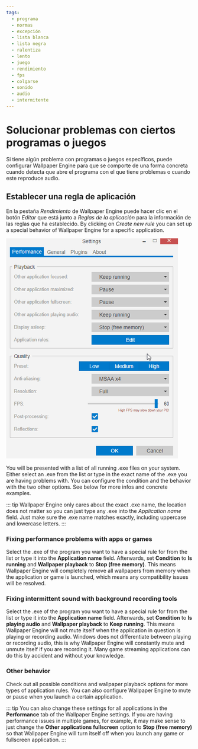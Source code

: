 ```yaml
---
tags:
  - programa
  - normas
  - excepción
  - lista blanca
  - lista negra
  - ralentiza
  - lento
  - juego
  - rendimiento
  - fps
  - colgarse
  - sonido
  - audio
  - intermitente
---
```


# Solucionar problemas con ciertos programas o juegos

Si tiene algún problema con programas o juegos específicos, puede configurar Wallpaper Engine para que se comporte de una forma concreta cuando detecta que abre el programa con el que tiene problemas o cuando este reproduce audio.

## Establecer una regla de aplicación

En la pestaña *Rendimiento* de Wallpaper Engine puede hacer clic en el botón *Editar* que está junto a *Reglas de la aplicación* para la información de las reglas que ha establecido. By clicking on *Create new rule* you can set up a special behavior of Wallpaper Engine for a specific application.

![Application Rules Overview](./applicationrule.gif)

You will be presented with a list of all running .exe files on your system. Either select an .exe from the list or type in the exact name of the .exe you are having problems with. You can configure the condition and the behavior with the two other options. See below for more infos and concrete examples.

::: tip Wallpaper Engine only cares about the exact .exe name, the location does not matter so you can just type any .exe into the *Application name* field. Just make sure the .exe name matches exactly, including uppercase and lowercase letters. :::

### Fixing performance problems with apps or games

Select the .exe of the program you want to have a special rule for from the list or type it into the **Application name** field. Afterwards, set **Condition** to **Is running** and **Wallpaper playback** to **Stop (free memory)**. This means Wallpaper Engine will completely remove all wallpapers from memory when the application or game is launched, which means any compatibility issues will be resolved.

### Fixing intermittent sound with background recording tools

Select the .exe of the program you want to have a special rule for from the list or type it into the **Application name** field. Afterwards, set **Condition** to **Is playing audio** and **Wallpaper playback** to **Keep running**. This means Wallpaper Engine will not mute itself when the application in question is playing or recording audio. Windows does not differentiate between playing or recording audio, this is why Wallpaper Engine will constantly mute and unmute itself if you are recording it. Many game streaming applications can do this by accident and without your knowledge.

### Other behavior

Check out all possible conditions and wallpaper playback options for more types of application rules. You can also configure Wallpaper Engine to mute or pause when you launch a certain application.

::: tip You can also change these settings for all applications in the **Performance** tab of the Wallpaper Engine settings. If you are having performance issues in multiple games, for example, it may make sense to just change the **Other applications fullscreen** option to **Stop (free memory)** so that Wallpaper Engine will turn itself off when you launch any game or fullscreen application. :::